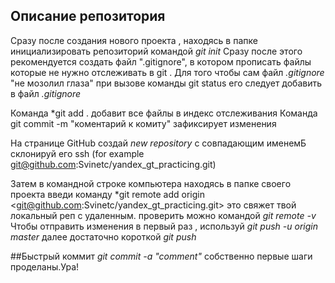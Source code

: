 ##  Описание репозитория
Сразу после создания нового проекта , находясь в папке инициализировать репозиторий командой *git init*
Сразу после этого рекомендуется создать файл ".gitignore", в котором прописать файлы которые не нужно отслеживать в git .  Для того чтобы сам файл *.gitignore* "не мозолил глаза" при вызове команды git status  его следует добавить в  файл *.gitignore*

Команда *git add . добавит все файлы в индекс отслеживания
Команда git commit -m "коментарий к комиту" зафиксирует изменения

На странице GitHub создай *new repository* с совпадающим именемБ склонируй его ssh (for example git@github.com:Svinetc/yandex_gt_practicing.git)

Затем в командной строке компьютера находясь в папке своего проекта введи команду *git remote add origin <git@github.com:Svinetc/yandex_gt_practicing.git>
это свяжет твой локальный реп с удаленным.
проверить можно командой *git remote -v*
Чтобы отправить изменения в первый раз , используй *git push -u origin master*
далее достаточно короткой *git push*

##Быстрый коммит *git commit -a "comment"*
собственно первые шаги проделаны.Ура!
